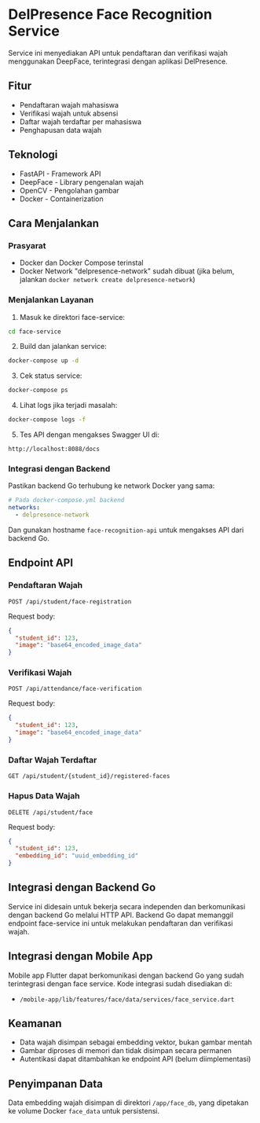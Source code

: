 # DelPresence Face Recognition Service

Service ini menyediakan API untuk pendaftaran dan verifikasi wajah menggunakan DeepFace, terintegrasi dengan aplikasi DelPresence.

## Fitur

- Pendaftaran wajah mahasiswa
- Verifikasi wajah untuk absensi
- Daftar wajah terdaftar per mahasiswa
- Penghapusan data wajah

## Teknologi

- FastAPI - Framework API
- DeepFace - Library pengenalan wajah
- OpenCV - Pengolahan gambar
- Docker - Containerization

## Cara Menjalankan

### Prasyarat

- Docker dan Docker Compose terinstal
- Docker Network "delpresence-network" sudah dibuat (jika belum, jalankan `docker network create delpresence-network`)

### Menjalankan Layanan

1. Masuk ke direktori face-service:

```bash
cd face-service
```

2. Build dan jalankan service:

```bash
docker-compose up -d
```

3. Cek status service:

```bash
docker-compose ps
```

4. Lihat logs jika terjadi masalah:

```bash
docker-compose logs -f
```

5. Tes API dengan mengakses Swagger UI di:

```
http://localhost:8088/docs
```

### Integrasi dengan Backend

Pastikan backend Go terhubung ke network Docker yang sama:

```yaml
# Pada docker-compose.yml backend
networks:
  - delpresence-network
```

Dan gunakan hostname `face-recognition-api` untuk mengakses API dari backend Go.

## Endpoint API

### Pendaftaran Wajah

```
POST /api/student/face-registration
```

Request body:
```json
{
  "student_id": 123,
  "image": "base64_encoded_image_data"
}
```

### Verifikasi Wajah

```
POST /api/attendance/face-verification
```

Request body:
```json
{
  "student_id": 123,
  "image": "base64_encoded_image_data"
}
```

### Daftar Wajah Terdaftar

```
GET /api/student/{student_id}/registered-faces
```

### Hapus Data Wajah

```
DELETE /api/student/face
```

Request body:
```json
{
  "student_id": 123,
  "embedding_id": "uuid_embedding_id"
}
```

## Integrasi dengan Backend Go

Service ini didesain untuk bekerja secara independen dan berkomunikasi dengan backend Go melalui HTTP API. Backend Go dapat memanggil endpoint face-service ini untuk melakukan pendaftaran dan verifikasi wajah.

## Integrasi dengan Mobile App

Mobile app Flutter dapat berkomunikasi dengan backend Go yang sudah terintegrasi dengan face service. Kode integrasi sudah disediakan di:

- `/mobile-app/lib/features/face/data/services/face_service.dart`

## Keamanan

- Data wajah disimpan sebagai embedding vektor, bukan gambar mentah
- Gambar diproses di memori dan tidak disimpan secara permanen
- Autentikasi dapat ditambahkan ke endpoint API (belum diimplementasi)

## Penyimpanan Data

Data embedding wajah disimpan di direktori `/app/face_db`, yang dipetakan ke volume Docker `face_data` untuk persistensi. 